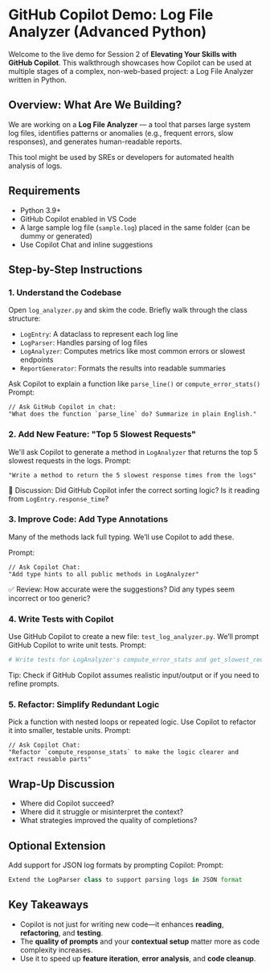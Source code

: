 # GitHub Copilot Demo: Log File Analyzer (Advanced Python)

Welcome to the live demo for Session 2 of **Elevating Your Skills with GitHub Copilot**. This walkthrough showcases how Copilot can be used at multiple stages of a complex, non-web-based project: a Log File Analyzer written in Python.

## Overview: What Are We Building?

We are working on a **Log File Analyzer** — a tool that parses large system log files, identifies patterns or anomalies (e.g., frequent errors, slow responses), and generates human-readable reports.

This tool might be used by SREs or developers for automated health analysis of logs.

## Requirements

- Python 3.9+
- GitHub Copilot enabled in VS Code
- A large sample log file (`sample.log`) placed in the same folder (can be dummy or generated)
- Use Copilot Chat and inline suggestions

## Step-by-Step Instructions

### 1. Understand the Codebase
Open `log_analyzer.py` and skim the code. Briefly walk through the class structure:
- `LogEntry`: A dataclass to represent each log line
- `LogParser`: Handles parsing of log files
- `LogAnalyzer`: Computes metrics like most common errors or slowest endpoints
- `ReportGenerator`: Formats the results into readable summaries

Ask Copilot to explain a function like `parse_line()` or `compute_error_stats()`  
Prompt:  
```
// Ask GitHub Copilot in chat:
"What does the function `parse_line` do? Summarize in plain English."
````

### 2. Add New Feature: "Top 5 Slowest Requests"

We'll ask Copilot to generate a method in `LogAnalyzer` that returns the top 5 slowest requests in the logs.
Prompt:
```
"Write a method to return the 5 slowest response times from the logs"
````

🧠 Discussion: Did GitHub Copilot infer the correct sorting logic? Is it reading from `LogEntry.response_time`?

### 3. Improve Code: Add Type Annotations

Many of the methods lack full typing. We’ll use Copilot to add these.

Prompt:

```
// Ask Copilot Chat:  
"Add type hints to all public methods in LogAnalyzer"
```

✅ Review: How accurate were the suggestions? Did any types seem incorrect or too generic?

### 4. Write Tests with Copilot

Use GitHub Copilot to create a new file: `test_log_analyzer.py`. We’ll prompt GitHub Copilot to write unit tests.
Prompt:

```python
# Write tests for LogAnalyzer's compute_error_stats and get_slowest_requests methods
```

Tip: Check if GitHub Copilot assumes realistic input/output or if you need to refine prompts.

### 5. Refactor: Simplify Redundant Logic

Pick a function with nested loops or repeated logic. Use Copilot to refactor it into smaller, testable units.
Prompt:

```
// Ask Copilot Chat:  
"Refactor `compute_response_stats` to make the logic clearer and extract reusable parts"
```

## Wrap-Up Discussion

* Where did Copilot succeed?
* Where did it struggle or misinterpret the context?
* What strategies improved the quality of completions?

## Optional Extension

Add support for JSON log formats by prompting Copilot:
Prompt:

```python
Extend the LogParser class to support parsing logs in JSON format
```

## Key Takeaways

* Copilot is not just for writing new code—it enhances **reading**, **refactoring**, and **testing**.
* The **quality of prompts** and your **contextual setup** matter more as code complexity increases.
* Use it to speed up **feature iteration**, **error analysis**, and **code cleanup**.
